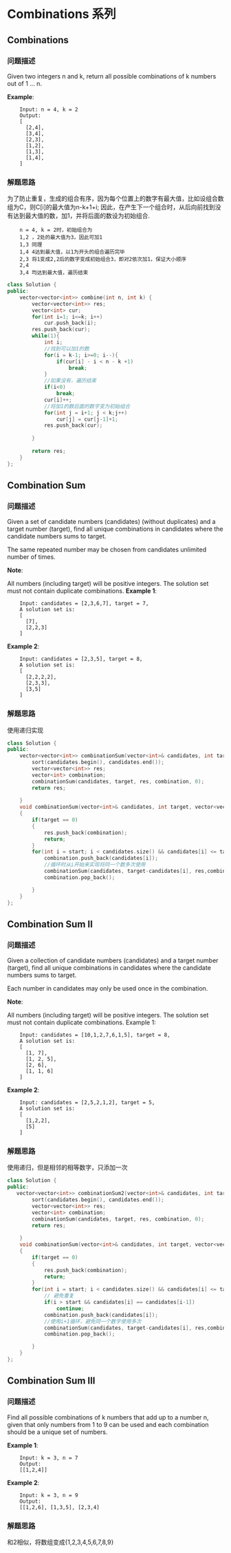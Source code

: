 # Combinations 系列
## Combinations
### 问题描述
Given two integers n and k, return all possible combinations of k numbers out of 1 ... n.

**Example**:

        Input: n = 4, k = 2
        Output:
        [
          [2,4],
          [3,4],
          [2,3],
          [1,2],
          [1,3],
          [1,4],
        ]

### 解题思路

为了防止重复，生成的组合有序，因为每个位置上的数字有最大值，比如设组合数组为C，则C[i]的最大值为n-k+1+i;
因此，在产生下一个组合时，从后向前找到没有达到最大值的数，加1，并将后面的数设为初始组合.

        n = 4, k = 2时，初始组合为
        1,2 ，2处的最大值为3，因此可加1
        1,3 同理
        1,4 4达到最大值，以1为开头的组合遍历完毕
        2,3 将1变成2,2后的数字变成初始组合3，即对2依次加1，保证大小顺序
        2,4
        3,4 均达到最大值，遍历结束

```c++
class Solution {
public:
    vector<vector<int>> combine(int n, int k) {
        vector<vector<int>> res;
        vector<int> cur;
        for(int i=1; i<=k; i++)
            cur.push_back(i);
        res.push_back(cur);
        while(1){
            int i;
            //找到可以加1的数
            for(i = k-1; i>=0; i--){
                if(cur[i] - i < n - k +1)
                    break;
            }
            //如果没有，遍历结束
            if(i<0)
                break;
            cur[i]++;
            //将加1的数后面的数字变为初始组合
            for(int j = i+1; j < k;j++)
                cur[j] = cur[j-1]+1;
            res.push_back(cur);
            
        }
        
        return res;
    }
};
```

## Combination Sum
### 问题描述
Given a set of candidate numbers (candidates) (without duplicates) and a target number (target), find all unique combinations in candidates where the candidate numbers sums to target.

The same repeated number may be chosen from candidates unlimited number of times.

**Note**:

All numbers (including target) will be positive integers.
The solution set must not contain duplicate combinations.
**Example 1**:

        Input: candidates = [2,3,6,7], target = 7,
        A solution set is:
        [
          [7],
          [2,2,3]
        ]
**Example 2**:

        Input: candidates = [2,3,5], target = 8,
        A solution set is:
        [
          [2,2,2,2],
          [2,3,3],
          [3,5]
        ]

### 解题思路
使用递归实现

```c++
class Solution {
public:
    vector<vector<int>> combinationSum(vector<int>& candidates, int target) {
        sort(candidates.begin(), candidates.end());
        vector<vector<int>> res;
        vector<int> combination;
        combinationSum(candidates, target, res, combination, 0);
        return res;
        
    }
    void combinationSum(vector<int>& candidates, int target, vector<vector<int>> &res, vector<int>& combination, int start)
    {
        if(target == 0)
        {
            res.push_back(combination);
            return;
        }
        for(int i = start; i < candidates.size() && candidates[i] <= target; i++){
            combination.push_back(candidates[i]);
            //循环时从i开始来实现将同一个数多次使用
            combinationSum(candidates, target-candidates[i], res,combination,i);
            combination.pop_back();

        }
    }
};
```

## Combination Sum II
### 问题描述
Given a collection of candidate numbers (candidates) and a target number (target), find all unique combinations in candidates where the candidate numbers sums to target.

Each number in candidates may only be used once in the combination.

**Note**:

All numbers (including target) will be positive integers.
The solution set must not contain duplicate combinations.
Example 1:

        Input: candidates = [10,1,2,7,6,1,5], target = 8,
        A solution set is:
        [
          [1, 7],
          [1, 2, 5],
          [2, 6],
          [1, 1, 6]
        ]
**Example 2**:

        Input: candidates = [2,5,2,1,2], target = 5,
        A solution set is:
        [
          [1,2,2],
          [5]
        ]

### 解题思路
使用递归，但是相邻的相等数字，只添加一次

```c++
class Solution {
public:
   vector<vector<int>> combinationSum2(vector<int>& candidates, int target) {
        sort(candidates.begin(), candidates.end());
        vector<vector<int>> res;
        vector<int> combination;
        combinationSum(candidates, target, res, combination, 0);
        return res;
        
    }
    void combinationSum(vector<int>& candidates, int target, vector<vector<int>> &res, vector<int>& combination, int start)
    {
        if(target == 0)
        {
            res.push_back(combination);
            return;
        }
        for(int i = start; i < candidates.size() && candidates[i] <= target; i++){
            // 避免重复
            if(i > start && candidates[i] == candidates[i-1])
                continue;
            combination.push_back(candidates[i]);
            //使用i+1循环，避免同一个数字使用多次
            combinationSum(candidates, target-candidates[i], res,combination,i+1);
            combination.pop_back();

        }
    }
};
```

## Combination Sum III
### 问题描述
Find all possible combinations of k numbers that add up to a number n, given that only numbers from 1 to 9 can be used and each combination should be a unique set of numbers.


**Example 1**:

        Input: k = 3, n = 7
        Output:
        [[1,2,4]]

**Example 2**:

        Input: k = 3, n = 9
        Output:
        [[1,2,6], [1,3,5], [2,3,4]

### 解题思路
和2相似，将数组变成{1,2,3,4,5,6,7,8,9}

## 
